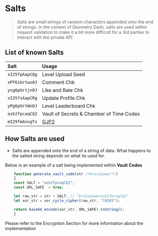 # Salts

> Salts are small strings of random characters appended onto the end of strings. In the context of Geometry Dash, salts are used within request validation to make it a bit more difficult for a 3rd parties to interact with the private API

## List of known Salts

| Salt           | Usage                                    |
| :------------- | :--------------------------------------- |
| `xI25fpAapCQg` | Level Upload Seed                        |
| `xPT6iUrtws0J` | Comment Chk                              |
| `ysg6pUrtjn0J` | Like and Rate Chk                        |
| `xI35fsAapCRg` | Update Profile Chk                       |
| `yPg6pUrtWn0J` | Level Leaderboard Chk                    |
| `ask2fpcaqCQ2` | Vault of Secrets & Chamber of Time Codes |
| `mI29fmAnxgTs` | [GJP2](/topics/gjp.md)                   |

## How Salts are used

- Salts are appended onto the end of a string of data. What happens to the salted string depends on what its used for.

Below is an example of a salt being implemented within **Vault Codes**

```js
    function generate_vault_code(str /*brainpower*/)
    {
    const SALT = "ask2fpcaqCQ2";
    const URL_SAFE  = true;

    let raw_str = str + SALT; // "brainpowerask2fpcaqCQ2"
    let xor_str = xor_cycle_cipher(raw_str, "19283");

    return base64_encode(xor_str, URL_SAFE).toString();
    }
```

Please refer to the Encryption Section for more information about the implementation
